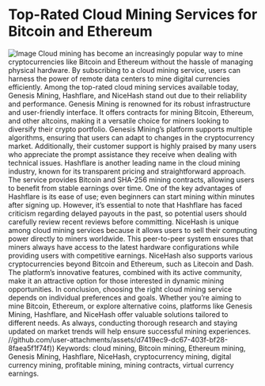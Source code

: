 # Top-Rated Cloud Mining Services for Bitcoin and Ethereum

![Image](https://github.com/user-attachments/assets/d7419ec9-dc67-403f-bf28-8faea5f1f74f)
Cloud mining has become an increasingly popular way to mine cryptocurrencies like Bitcoin and Ethereum without the hassle of managing physical hardware. By subscribing to a cloud mining service, users can harness the power of remote data centers to mine digital currencies efficiently. Among the top-rated cloud mining services available today, Genesis Mining, Hashflare, and NiceHash stand out due to their reliability and performance.
Genesis Mining is renowned for its robust infrastructure and user-friendly interface. It offers contracts for mining Bitcoin, Ethereum, and other altcoins, making it a versatile choice for miners looking to diversify their crypto portfolio. Genesis Mining’s platform supports multiple algorithms, ensuring that users can adapt to changes in the cryptocurrency market. Additionally, their customer support is highly praised by many users who appreciate the prompt assistance they receive when dealing with technical issues.
Hashflare is another leading name in the cloud mining industry, known for its transparent pricing and straightforward approach. The service provides Bitcoin and SHA-256 mining contracts, allowing users to benefit from stable earnings over time. One of the key advantages of Hashflare is its ease of use; even beginners can start mining within minutes after signing up. However, it’s essential to note that Hashflare has faced criticism regarding delayed payouts in the past, so potential users should carefully review recent reviews before committing.
NiceHash is unique among cloud mining services because it allows users to sell their computing power directly to miners worldwide. This peer-to-peer system ensures that miners always have access to the latest hardware configurations while providing users with competitive earnings. NiceHash also supports various cryptocurrencies beyond Bitcoin and Ethereum, such as Litecoin and Dash. The platform’s innovative features, combined with its active community, make it an attractive option for those interested in dynamic mining opportunities.
In conclusion, choosing the right cloud mining service depends on individual preferences and goals. Whether you’re aiming to mine Bitcoin, Ethereum, or explore alternative coins, platforms like Genesis Mining, Hashflare, and NiceHash offer valuable solutions tailored to different needs. As always, conducting thorough research and staying updated on market trends will help ensure successful mining experiences. 
 //github.com/user-attachments/assets/d7419ec9-dc67-403f-bf28-8faea5f1f74f))
Keywords: cloud mining, Bitcoin mining, Ethereum mining, Genesis Mining, Hashflare, NiceHash, cryptocurrency mining, digital currency mining, profitable mining, mining contracts, virtual currency earnings.
